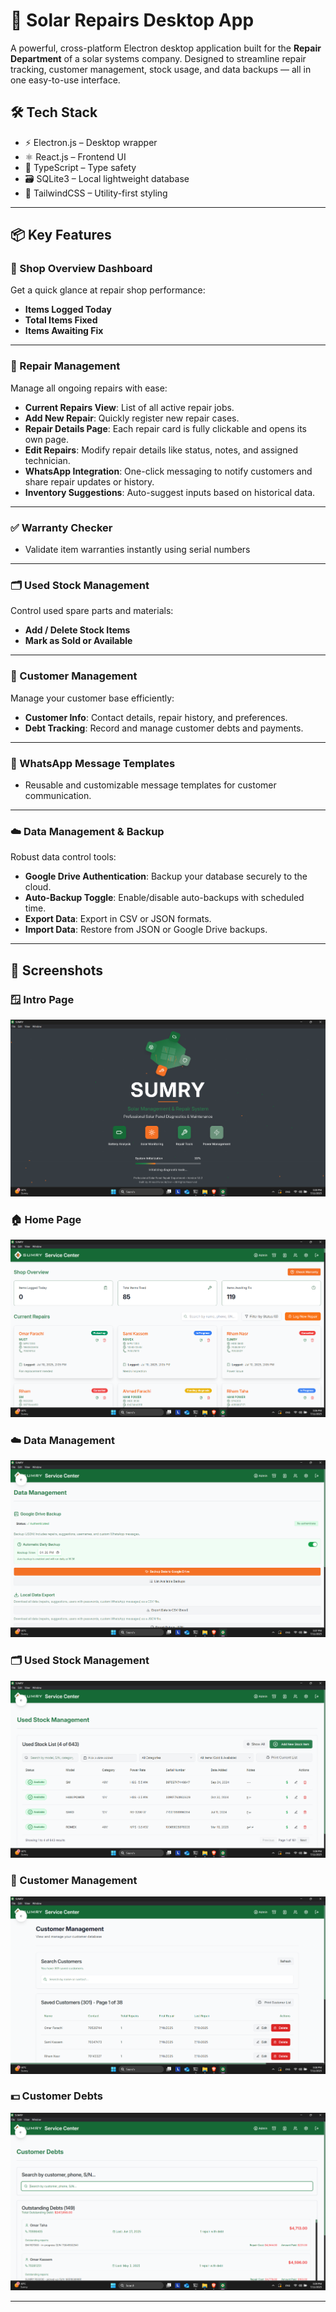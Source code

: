 # 🔧 Solar Repairs Desktop App

A powerful, cross-platform Electron desktop application built for the **Repair Department** of a solar systems company. Designed to streamline repair tracking, customer management, stock usage, and data backups — all in one easy-to-use interface.

## 🛠️ Tech Stack

- ⚡ Electron.js – Desktop wrapper
- ⚛️ React.js – Frontend UI
- 💬 TypeScript – Type safety
- 🗃️ SQLite3 – Local lightweight database
- 🎨 TailwindCSS – Utility-first styling

---

## 📦 Key Features

### 🏪 Shop Overview Dashboard
Get a quick glance at repair shop performance:
- **Items Logged Today**
- **Total Items Fixed**
- **Items Awaiting Fix**

---

### 🔧 Repair Management
Manage all ongoing repairs with ease:
- **Current Repairs View**: List of all active repair jobs.
- **Add New Repair**: Quickly register new repair cases.
- **Repair Details Page**: Each repair card is fully clickable and opens its own page.
- **Edit Repairs**: Modify repair details like status, notes, and assigned technician.
- **WhatsApp Integration**: One-click messaging to notify customers and share repair updates or history.
- **Inventory Suggestions**: Auto-suggest inputs based on historical data.

---

### ✅ Warranty Checker
- Validate item warranties instantly using serial numbers

---

### 🗂️ Used Stock Management
Control used spare parts and materials:
- **Add / Delete Stock Items**
- **Mark as Sold or Available**


---

### 👤 Customer Management
Manage your customer base efficiently:
- **Customer Info**: Contact details, repair history, and preferences.
- **Debt Tracking**: Record and manage customer debts and payments.

---

### 💬 WhatsApp Message Templates
- Reusable and customizable message templates for customer communication.

---

### ☁️ Data Management & Backup
Robust data control tools:
- **Google Drive Authentication**: Backup your database securely to the cloud.
- **Auto-Backup Toggle**: Enable/disable auto-backups with scheduled time.
- **Export Data**: Export in CSV or JSON formats.
- **Import Data**: Restore from JSON or Google Drive backups.

---

## 📸 Screenshots

### 🪟 Intro Page
![Intro Page](screenshots/intro.png)

### 🏠 Home Page
![Home Page](screenshots/home.png)

### ☁️ Data Management
![Data Management](screenshots/data-management.png)

### 🗂️ Used Stock Management
![Used Stock](screenshots/used-stock.png)

### 👤 Customer Management
![Customer Management](screenshots/customer-management.png)

### 💵 Customer Debts
![Customer Debts](screenshots/customer-debts.png)

---

